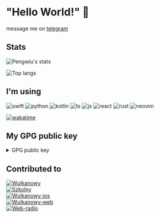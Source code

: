 # "Hello World!" 👋

message me on [telegram](https://t.me/pengwius)

## Stats

![Pengwiu's stats](https://github-readme-stats.vercel.app/api?username=Pengwius&show_icons=true&include_all_commits=true&count_private=true&disable_animations=false&theme=radical&bg_color=0,141321,4E1E3C&hide_title=false&hide_border=true&cache_seconds=1800)

![Top langs](https://github-readme-stats.vercel.app/api/top-langs?username=Pengwius&show_icons=true&include_all_commits=true&count_private=true&disable_animations=false&theme=radical&bg_color=0,141321,4E1E3C&hide_title=false&hide_border=true&cache_seconds=1800)

## I'm using
![swift](https://img.shields.io/static/v1?message=Swift&style=for-the-badge&label=&logo=swift&logoColor=FFFFFF&color=F05138&cacheSeconds=86400)
![python](https://img.shields.io/static/v1?message=Python&style=for-the-badge&label=&logo=python&logoColor=FFFFFF&color=3776AB&cacheSeconds=86400)
![kotlin](https://img.shields.io/static/v1?message=Kotlin&style=for-the-badge&label=&logo=kotlin&logoColor=FFFFFF&color=ED861E&cacheSeconds=86400)
![ts](https://img.shields.io/static/v1?message=Typescript&style=for-the-badge&label=&logo=typescript&logoColor=FFFFFF&color=26659A&cacheSeconds=86400)
![js](https://img.shields.io/static/v1?message=Javascript&style=for-the-badge&label=&logo=javascript&logoColor=FFFFFF&color=E0CA3E&cacheSeconds=86400)
![react](https://img.shields.io/static/v1?message=React&style=for-the-badge&label=&logo=react&logoColor=FFFFFF&color=2665DF&cacheSeconds=86400)
![rust](https://img.shields.io/static/v1?message=Rust&style=for-the-badge&label=&logo=rust&logoColor=FFFFFF&color=B7410E&cacheSeconds=86400)
![neovim](https://img.shields.io/static/v1?message=Neovim&style=for-the-badge&label=&logo=neovim&logoColor=FFFFFF&color=26A99A&cacheSeconds=86400)

[![wakatime](https://wakatime.com/badge/user/7ed6869b-9352-42d5-8e0c-d6bf88160404.svg)](https://wakatime.com/@7ed6869b-9352-42d5-8e0c-d6bf88160404)

## My GPG public key
<details>
  <summary>
    GPG public key
  </summary>
  
    -----BEGIN PGP PUBLIC KEY BLOCK-----
    mQINBGGs9u4BEADA4IK9ydjtcd62bvhyiAKSXjkRwr850/+TVXWmK81mCTKI5Efb
    2bOgS841s03k8XNUREokMPeDZoLA8uBxyTy22G6ozJLHXj8k0AE0TYARxvfd/hdC
    Qr1iydnAIEpbdTG92xU3hNJaxVSmd4Db23+DAoBvOAhi4qcIU0GXCZRfrYV5QiHf
    fRNUHHNgL5fdG3VeMCmgrzTyeHKs4xGiYVms0ad8S2X1dGUZvKTFWwwdHXl9+hI6
    WAR4X//10EFoBbiXiCSoV2znT5Ru/Hg/41AVBjvYsnFpkU5Xc7w3JHpkxfDz9HgL
    xI3rXq+/Xi+axIlOrn6suhD2ZzRY+tHtmrd9P52p5VEouNPUPEdh786716bdxli+
    Z5q2ER5ap6aGvc38JKd2NqsRNKH7I6XENENm19QvEMGUR6xgjK0ewXpeduuYdeQh
    d4vUtc4tsjrU0J20FKtuPZhTnucVWIEA3rr9vIR9AUE+cYI/HohWivc1sFBxxmr4
    ZWyp3G9l6Z2Mgg96CjErhctdcPRWZjZK7Zt5q5hpnyE6JBCYzUr/sgRxzLIZvZI5
    oxNvFUlX7+UH+t+dR4ndbFqNO8rOQK0vN358TSHK4NdfkUaQhLrJJCe8ttsNXACx
    DQfQsb9rSU0goTHcvsJWGADXwltKQx+ClFupihu/4dr+OHl3Vv8XjJaHewARAQAB
    tD9Ub21hc3ogRi4gKE15IEdQRyBrZXkgZm9yIGdlbmVyYWwgdXNlKSA8cGVuZ3dp
    dXNAcHJvdG9ubWFpbC5jaD6JAlIEEwEIADwWIQRaLcIUkvQGIr4Tj3dZgT4BzD8U
    XgUCYaz27gIbAwULCQgHAgMiAgEGFQoJCAsCBBYCAwECHgcCF4AACgkQWYE+Acw/
    FF6/Mg//RW2ELQbD/TKokmePTRdzN0dHXwWlmrkzrw7yBk9uOHLodwwO/ZZUE4Ix
    GJKu3BIkffyt6ZNupM4cGsifphptIzP8ewC+S782YSiWm1B37bxCAnXQCBiDOcFu
    ehQjdMG7Du5MreCDNISMTnK0JzTMR2qym/7du3ahTmqzDMQODGBnSuzaX5562DrX
    aDP7raUpIAFJwln+g9x1rNHMpB3DuR0ySBdG6B+gmDpGvU6PwhiJ4c0nqNbXoG1H
    jICNWMhJB6arcBYhRD8yJ9rPk+4Zxg/1+5dMdeDFjLe3yoaisD2wenUZOiHy5Am3
    y9X1JGnEL5wl80paUBAOiXILiAnNR+3ykYXp8OTBIPpP4o+cQmakUtcPkcaPewf5
    ebi9H5KjJVkQOysTqnU9Jr2swlKJzRRyBht4yaJ8I8VohvYrcOsYHhPm3Jsnoq7R
    hkSJ6V9BRqs1OVqURSgCxFALfzm2gweF61W2BwlG02rZTLzmeqaOlVr/+jRaJAXW
    6a49ToI+POSCSA0vEciaqfdv0nNoaHeuEUM1V5PVZEHOwqSwwjSw6bWTLuiTKt4S
    FMCeQ92akAtj/ztiMwZqpzaWChuxDwtbaMz4xk3imCzTSBwnGoc3VIehF3Scusnd
    F9wS+mgjeH8C22NANgALUzOnVhcRlhILuE0JMcwa14rKpzcSNwC5Ag0EYaz27gEQ
    ALJS2+nOlgKJrmcKvb8nDKDCTd8Fxhm/XG++YDhEr2u9VNuxvHNVoOCqYcSed4YN
    aWqF15lHn81yvbxcwPCGPQJesLV/2DrXZEh5Hur+HtbRRApORMQPrrFyROd9tqDC
    kKLHl+J93yjWpPN3HhGkZHgYGnbm5iAMPMSB6L+z5NSXDeJwZ/YeGLGp9a2U2c5y
    tmncHd7onFDn4sze2E4O6HJBXugN9hTQS0JxubSHkUmnq843sONEv3LmCeGNch0V
    UDItAk4pSyq6gE8pQTFYXu9TdhX4uLV3ObbSaNY3QRrY1M24tSEo8rTweWuU3U+2
    ng1WdOs/Fz5eI3XHZLm3Hil9OMVgypSdpXY5yWhC/8KNxM38oaOitekrQcoJR+SJ
    ABRiPko2mhqBFUwZsfM3TZHmAmtx9pDvvdt9DhiJUREzcmAwn9crjFNG1+FcXsy3
    U4CQwvYgLCRUULx3j9YraSxxl226AubaS7TxWBkHtw5U3YXWnWas1WOG8OLLfXTP
    p4DMHVGNCYMYJyWsBGHphRsU3bcYpQX8rpBaQdtFHKnoi/xEMVfSHsG1K7LCuNJ3
    XIx/kG8J0LvmFZn39vLYHkeE+FzCUyRhyVy9RftKi3u94esqCA+EjSXUFVo4YQve
    hS45nH+PM/dbMJ84d1wldDDHUXNdCxfhXu8yx5cDqyLnABEBAAGJAjYEGAEIACAW
    IQRaLcIUkvQGIr4Tj3dZgT4BzD8UXgUCYaz27gIbDAAKCRBZgT4BzD8UXq2+EACS
    FwL++si6HtQbABfCZ0HNcab++chnzTGuXHAXpCl2E4biURe26pEgVtTZ2767++e/
    JCm2pablbJXW4BlhJvScHIoOagBqpS3SUenx1jIPH6N8MkVi69iXgJPq5tQHFN+r
    2+ynuGwi9hQa+qvkGvZMI7oCZmypXVok4h6x7bX9pfRNR165eS4TNl5BTUGcXBQo
    7oEORM6JhqWKw/dbofizKAiMYNrQUO4EvqorxDnlqp/QZZVkhNFIUyweW6brhHee
    b80rQK/XFz0oiAvRBMRBdbiPEEbeXDpKhVyIn5KaA+FDMAkIyX29bfJ+EuSaWMM0
    Sya30NIMtxzLNEU7tt2DSu3k7nG9URUQMzK9l6lFK+ag5J10lFQnbzGo9yIA8ny5
    jW1+ItfE0z5iWubSIDMnSXeNA7ynQ0qENSHTRPRr43Tnpri617NfabvFIDui931k
    5H1NpYWpRbtq1wUiYADMc0BD9o4yRIkbbD+AyTGsuyxsyxSC8gUm9QYQr0ZcjkYp
    uY9h3BZo7nNxce5V6obOHnkZv1xw/pgfvecNJOTpmwx0R/PHlub79vdBJ1br8Mu+
    SRsIsBysjo2vJ5xRu59eMZt7TTIFOUsZgxlyVdzEZ1R3xhtZLU3eK14EETUi0TxB
    /kQ3coWY9oqL36eTSnUH7y/BYl1WkX6gI1e3ha4vVg==
    =C+OF
    -----END PGP PUBLIC KEY BLOCK-----
</details>

## Contributed to
[![Wulkanowy](https://github-readme-stats.vercel.app/api/pin/?username=wulkanowy&repo=wulkanowy&hide_border=true&theme=radical&cache_seconds=7200&border_radius=8&show_owner=false)](https://github.com/wulkanowy/wulkanowy) <br/>
[![Szkolny](https://github-readme-stats.vercel.app/api/pin/?username=szkolny-eu&repo=szkolny-android&hide_border=true&theme=radical&cache_seconds=7200&border_radius=8&show_owner=false)](https://github.com/szkolny-eu/szkolny-android) <br/>
[![Wulkanowy-ios](https://github-readme-stats.vercel.app/api/pin/?username=wulkanowy&repo=wulkanowy-ios&hide_border=true&theme=radical&cache_seconds=7200&border_radius=8&show_owner=false)](https://github.com/wulkanowy/wulkanowy-ios) <br/>
[![Wulkanowy-web](https://github-readme-stats.vercel.app/api/pin/?username=wulkanowy&repo=wulkanowy-web&hide_border=true&theme=radical&cache_seconds=7200&border_radius=8&show_owner=false)](https://github.com/wulkanowy/wulkanowy-web) <br/>
[![Web-radio](https://github-readme-stats.vercel.app/api/pin/?username=web-radio&repo=webradio&hide_border=true&theme=radical&cache_seconds=7200&border_radius=8&show_owner=false)](https://github.com/web-radio/webradio) <br/>


<!--- 🔭 I’m currently working on wulkanowy-web, maybe in future on wulkanowy-ios
- 🌱 I’m currently learning web-development, mobile-development
- 👯 I’m looking to collaborate on ...
- 🤔 I’m looking for help with ~~how to kill someone~~ how to write better code
- 💬 Ask me about ... PLEASE DON'T ASK ME ABOUT NOTHING, NOOOOOOO
- 📫 How to reach me: mail, discord, second mail, discord, third mail, discord, fourth mail, discord, fifth mail...
- 😄 Pronouns: ...
- ⚡ Fun fact: I think that I writing a spaghetti code, but nobody told me that.-->
